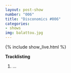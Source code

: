 ```yaml
---
layout: post-show
number: "006"
title: "Disconomics #006"
categories:
- shows
img: balattou.jpg
---
```


{% include show_live.html %}

**Tracklisting**

1. ...
